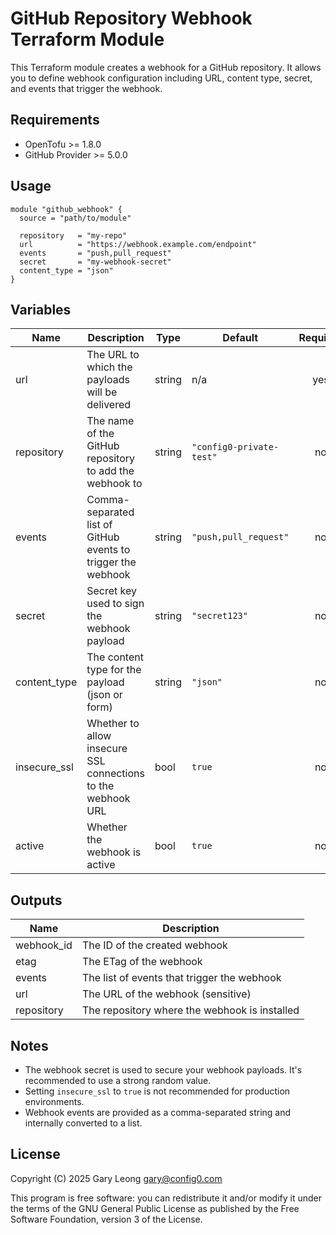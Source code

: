 # GitHub Repository Webhook Terraform Module

This Terraform module creates a webhook for a GitHub repository. It allows you to define webhook configuration including URL, content type, secret, and events that trigger the webhook.

## Requirements

- OpenTofu >= 1.8.0
- GitHub Provider >= 5.0.0

## Usage

```hcl
module "github_webhook" {
  source = "path/to/module"

  repository   = "my-repo"
  url          = "https://webhook.example.com/endpoint"
  events       = "push,pull_request"
  secret       = "my-webhook-secret"
  content_type = "json"
}
```

## Variables

| Name | Description | Type | Default | Required |
|------|-------------|------|---------|:--------:|
| url | The URL to which the payloads will be delivered | string | n/a | yes |
| repository | The name of the GitHub repository to add the webhook to | string | `"config0-private-test"` | no |
| events | Comma-separated list of GitHub events to trigger the webhook | string | `"push,pull_request"` | no |
| secret | Secret key used to sign the webhook payload | string | `"secret123"` | no |
| content_type | The content type for the payload (json or form) | string | `"json"` | no |
| insecure_ssl | Whether to allow insecure SSL connections to the webhook URL | bool | `true` | no |
| active | Whether the webhook is active | bool | `true` | no |

## Outputs

| Name | Description |
|------|-------------|
| webhook_id | The ID of the created webhook |
| etag | The ETag of the webhook |
| events | The list of events that trigger the webhook |
| url | The URL of the webhook (sensitive) |
| repository | The repository where the webhook is installed |

## Notes

- The webhook secret is used to secure your webhook payloads. It's recommended to use a strong random value.
- Setting `insecure_ssl` to `true` is not recommended for production environments.
- Webhook events are provided as a comma-separated string and internally converted to a list.

## License

Copyright (C) 2025 Gary Leong <gary@config0.com>

This program is free software: you can redistribute it and/or modify
it under the terms of the GNU General Public License as published by
the Free Software Foundation, version 3 of the License.
